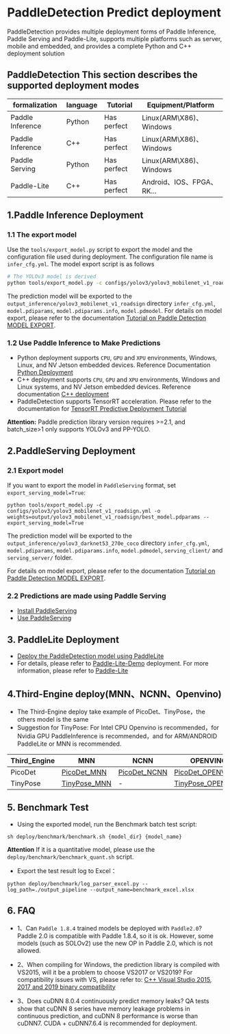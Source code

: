 # PaddleDetection Predict deployment

PaddleDetection provides multiple deployment forms of Paddle Inference, Paddle Serving and Paddle-Lite, supports multiple platforms such as server, mobile and embedded, and provides a complete Python and C++ deployment solution

## PaddleDetection This section describes the supported deployment modes
| formalization    | language | Tutorial    | Equipment/Platform        |
| ---------------- | -------- | ----------- | ------------------------- |
| Paddle Inference | Python   | Has perfect | Linux(ARM\X86)、Windows   |
| Paddle Inference | C++      | Has perfect | Linux(ARM\X86)、Windows   |
| Paddle Serving   | Python   | Has perfect | Linux(ARM\X86)、Windows   |
| Paddle-Lite      | C++      | Has perfect | Android、IOS、FPGA、RK... |


## 1.Paddle Inference Deployment

### 1.1 The export model

Use the `tools/export_model.py` script to export the model and the configuration file used during deployment. The configuration file name is `infer_cfg.yml`. The model export script is as follows

```bash
# The YOLOv3 model is derived
python tools/export_model.py -c configs/yolov3/yolov3_mobilenet_v1_roadsign.yml -o weights=output/yolov3_mobilenet_v1_roadsign/best_model.pdparams
```
The prediction model will be exported to the `output_inference/yolov3_mobilenet_v1_roadsign` directory `infer_cfg.yml`, `model.pdiparams`,  `model.pdiparams.info`, `model.pdmodel`. For details on model export, please refer to the documentation [Tutorial on Paddle Detection MODEL EXPORT](./EXPORT_MODEL_en.md).

### 1.2 Use Paddle Inference to Make Predictions
* Python deployment supports `CPU`, `GPU` and `XPU` environments, Windows, Linux, and NV Jetson embedded devices. Reference Documentation [Python Deployment](python/README.md)
* C++ deployment supports `CPU`, `GPU` and `XPU` environments, Windows and Linux systems, and NV Jetson embedded devices. Reference documentation [C++ deployment](cpp/README.md)
* PaddleDetection supports TensorRT acceleration. Please refer to the documentation for [TensorRT Predictive Deployment Tutorial](TENSOR_RT.md)

**Attention:**  Paddle prediction library version requires >=2.1, and batch_size>1 only supports YOLOv3 and PP-YOLO.

##  2.PaddleServing Deployment
### 2.1 Export model

If you want to export the model in `PaddleServing` format, set `export_serving_model=True`:
```buildoutcfg
python tools/export_model.py -c configs/yolov3/yolov3_mobilenet_v1_roadsign.yml -o weights=output/yolov3_mobilenet_v1_roadsign/best_model.pdparams --export_serving_model=True
```
The prediction model will be exported to the `output_inference/yolov3_darknet53_270e_coco` directory `infer_cfg.yml`, `model.pdiparams`,  `model.pdiparams.info`, `model.pdmodel`, `serving_client/` and `serving_server/` folder.

For details on model export, please refer to the documentation [Tutorial on Paddle Detection MODEL EXPORT](./EXPORT_MODEL_en.md).

### 2.2 Predictions are made using Paddle Serving
* [Install PaddleServing](https://github.com/PaddlePaddle/Serving/blob/develop/README.md#installation)
* [Use PaddleServing](./serving/README.md)


## 3. PaddleLite Deployment
- [Deploy the PaddleDetection model using PaddleLite](./lite/README.md)
- For details, please refer to [Paddle-Lite-Demo](https://github.com/PaddlePaddle/Paddle-Lite-Demo) deployment. For more information, please refer to [Paddle-Lite](https://github.com/PaddlePaddle/Paddle-Lite)


## 4.Third-Engine deploy(MNN、NCNN、Openvino)
- The Third-Engine deploy take example of PicoDet、TinyPose，the others model is the same
- Suggestion for TinyPose: For Intel CPU Openvino is recommended，for Nvidia GPU PaddleInference is recommended，and for ARM/ANDROID PaddleLite or MNN is recommended.

| Third_Engine | MNN                                                    | NCNN                                               | OPENVINO                                                     |
| ------------ | ------------------------------------------------------ | -------------------------------------------------- | ------------------------------------------------------------ |
| PicoDet      | [PicoDet_MNN](./third_engine/demo_mnn/README.md)       | [PicoDet_NCNN](./third_engine/demo_ncnn/README.md) | [PicoDet_OPENVINO](./third_engine/demo_openvino/README.md)   |
| TinyPose     | [TinyPose_MNN](./third_engine/demo_mnn_kpts/README.md) | -                                                  | [TinyPose_OPENVINO](./third_engine/demo_openvino_kpts/README.md) |


## 5. Benchmark Test
- Using the exported model, run the Benchmark batch test script:
```shell
sh deploy/benchmark/benchmark.sh {model_dir} {model_name}
```
**Attention** If it is a quantitative model, please use the `deploy/benchmark/benchmark_quant.sh` script.
- Export the test result log to Excel：
```
python deploy/benchmark/log_parser_excel.py --log_path=./output_pipeline --output_name=benchmark_excel.xlsx
```

## 6. FAQ
- 1、Can `Paddle 1.8.4` trained models be deployed with `Paddle2.0`?
  Paddle 2.0 is compatible with Paddle 1.8.4, so it is ok. However, some models (such as SOLOv2) use the new OP in Paddle 2.0, which is not allowed.

- 2、When compiling for Windows, the prediction library is compiled with VS2015, will it be a problem to choose VS2017 or VS2019?
  For compatibility issues with VS, please refer to: [C++ Visual Studio 2015, 2017 and 2019 binary compatibility](https://docs.microsoft.com/zh-cn/cpp/porting/binary-compat-2015-2017?view=msvc-160)

- 3、Does cuDNN 8.0.4 continuously predict memory leaks?
  QA tests show that cuDNN 8 series have memory leakage problems in continuous prediction, and cuDNN 8 performance is worse than cuDNN7. CUDA + cuDNN7.6.4 is recommended for deployment.
